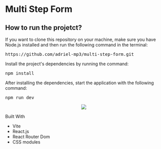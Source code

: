 # Multi Step Form

## How to run the projetct?

If you want to clone this repository on your machine, make sure you have Node.js installed and then run the following command in the terminal:

<pre>https://github.com/adriel-mp3/multi-step-form.git</pre>

Install the project's dependencies by running the command:

<pre>npm install</pre>

After installing the dependencies, start the application with the following command:

<pre>npm run dev</pre>

<div align="center">
  <img align="center" src="./src/assets/images/active-states-step-1.jpg">
</div>

Built With

- Vite
- React.js
- React Router Dom
- CSS modules


